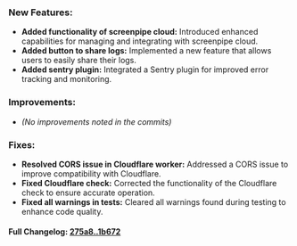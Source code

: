 ### **New Features:**
- **Added functionality of screenpipe cloud:** Introduced enhanced capabilities for managing and integrating with screenpipe cloud.
- **Added button to share logs:** Implemented a new feature that allows users to easily share their logs.
- **Added sentry plugin:** Integrated a Sentry plugin for improved error tracking and monitoring.

### **Improvements:**
- *(No improvements noted in the commits)*

### **Fixes:**
- **Resolved CORS issue in Cloudflare worker:** Addressed a CORS issue to improve compatibility with Cloudflare.
- **Fixed Cloudflare check:** Corrected the functionality of the Cloudflare check to ensure accurate operation.
- **Fixed all warnings in tests:** Cleared all warnings found during testing to enhance code quality.

#### **Full Changelog:** [275a8..1b672](https://github.com/mediar-ai/screenpipe/compare/275a8..1b672)

